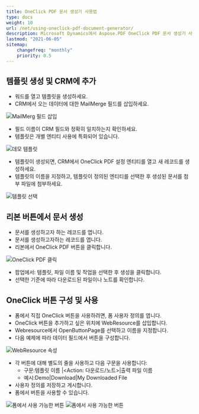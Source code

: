 ```yaml
---
title: OneClick PDF 문서 생성기 사용법
type: docs
weight: 10
url: /net/using-oneclick-pdf-document-generator/
description: Microsoft Dynamics에서 Aspose.PDF OneClick PDF 문서 생성기 사용 방법을 배우세요
lastmod: "2021-06-05"
sitemap:
    changefreq: "monthly"
    priority: 0.5
---
```


## 템플릿 생성 및 CRM에 추가

- 워드를 열고 템플릿을 생성하세요.
- CRM에서 오는 데이터에 대한 MailMerge 필드를 삽입하세요.

![MailMerg 필드 삽입](using-oneclick-pdf-document-generator_1.png)

- 필드 이름이 CRM 필드와 정확히 일치하는지 확인하세요.
- 템플릿은 개별 엔티티 사용에 특화되어 있습니다.

![데모 템플릿](using-oneclick-pdf-document-generator_2.png)

- 템플릿이 생성되면, CRM에서 OneClick PDF 설정 엔티티를 열고 새 레코드를 생성하세요.
- 템플릿의 이름을 지정하고, 템플릿이 정의된 엔티티를 선택한 후 생성된 문서를 첨부 파일에 첨부하세요.

![템플릿 선택](using-oneclick-pdf-document-generator_3.png)

## 리본 버튼에서 문서 생성

- 문서를 생성하고자 하는 레코드를 엽니다.
- 문서를 생성하고자하는 레코드를 엽니다.
- 리본에서 OneClick PDF 버튼을 클릭합니다.

![OneClick PDF 클릭](using-oneclick-pdf-document-generator_4.png)

- 팝업에서: 템플릿, 파일 이름 및 작업을 선택한 후 생성을 클릭합니다.
- 선택한 기준에 따라 다운로드된 파일이나 노트를 확인합니다.

## OneClick 버튼 구성 및 사용

- 폼에서 직접 OneClick 버튼을 사용하려면, 폼 사용자 정의를 엽니다.
- OneClick 버튼을 추가하고 싶은 위치에 WebResource를 삽입합니다.
- Webresource에서 OpenButtonPage를 선택하고 이름을 지정합니다.
- 다음 예제에 따라 데이터 필드에서 버튼을 구성합니다.

![WebResource 속성](using-oneclick-pdf-document-generator_5.png)

- 각 버튼에 대해 별도의 줄을 사용하고 다음 구문을 사용합니다:
  - 구문:템플릿 이름 |<Action: 다운로드/노트>|출력 파일 이름
  - 예시:Demo|Download|My Downloaded File
- 사용자 정의를 저장하고 게시합니다.
- 폼에서 버튼을 사용할 수 있습니다.

![폼에서 사용 가능한 버튼](using-oneclick-pdf-document-generator_6.png)
![폼에서 사용 가능한 버튼](using-oneclick-pdf-document-generator_6.png)
